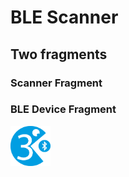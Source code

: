 # BLE Scanner
## Two fragments
### Scanner Fragment
### BLE Device Fragment
<img src="images/lesson03.svg" width="64px" height="64px" />
